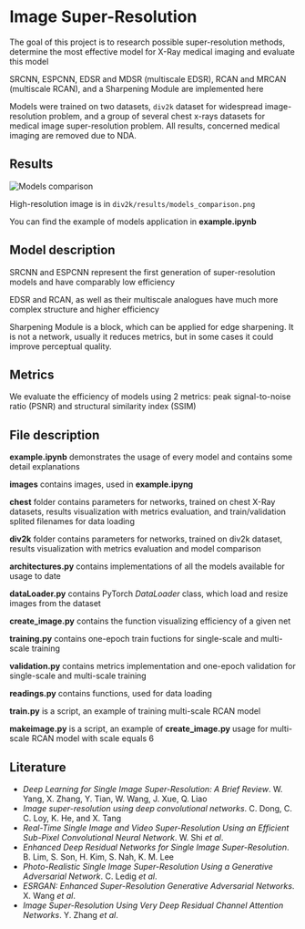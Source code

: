 # Image Super-Resolution
The goal of this project is to research possible super-resolution methods, determine the most effective model for X-Ray medical imaging and evaluate this model 

SRCNN, ESPCNN, EDSR and MDSR (multiscale EDSR), RCAN and MRCAN (multiscale RCAN), and a Sharpening Module are implemented here

Models were trained on two datasets, `div2k` dataset for widespread image-resolution problem, and a group of several chest x-rays datasets for medical image super-resolution problem. All results, concerned medical imaging are removed due to NDA.

## Results
![Models comparison](div2k/results/models_comparison.png)  

High-resolution image is in `div2k/results/models_comparison.png`

You can find the example of models application in **example.ipynb**

## Model description
SRCNN and ESPCNN represent the first generation of super-resolution models and have comparably low efficiency

EDSR and RCAN, as well as their multiscale analogues have much more complex structure and higher efficiency

Sharpening Module is a block, which can be applied for edge sharpening. It is not a network, usually it reduces metrics, but in some cases it could improve perceptual quality.

## Metrics
We evaluate the efficiency of models using 2 metrics: peak signal-to-noise ratio (PSNR) and structural similarity index (SSIM)

## File description

**example.ipynb** demonstrates the usage of every model and contains some detail explanations

**images** contains images, used in **example.ipyng**

**chest** folder contains parameters for networks, trained on chest X-Ray datasets, results visualization with metrics evaluation, and train/validation splited filenames for data loading

**div2k** folder contains parameters for networks, trained on div2k dataset, results visualization with metrics evaluation and model comparison

**architectures.py** contains implementations of all the models available for usage to date

**dataLoader.py** contains PyTorch *DataLoader* class, which load and resize images from the dataset

**create_image.py** contains the function visualizing efficiency of a given net

**training.py** contains one-epoch train fuctions for single-scale and multi-scale training

**validation.py** contains metrics implementation and one-epoch validation for single-scale and multi-scale training

**readings.py** contains functions, used for data loading

**train.py** is a script, an example of training multi-scale RCAN model

**makeimage.py** is a script, an example of **create_image.py** usage for multi-scale RCAN model with scale equals 6

## Literature
- *Deep Learning for Single Image Super-Resolution: A Brief Review*. W. Yang, X. Zhang, Y. Tian, W. Wang, J. Xue, Q. Liao
- *Image super-resolution using deep convolutional networks*.
C. Dong, C. C. Loy, K. He, and X. Tang
- *Real-Time Single Image and Video Super-Resolution Using an Efficient Sub-Pixel Convolutional Neural Network*. W. Shi *et al*.
- *Enhanced Deep Residual Networks for Single Image Super-Resolution*. B. Lim, S. Son, H. Kim, S. Nah, K. M. Lee
- *Photo-Realistic Single Image Super-Resolution Using a Generative Adversarial Network*. C. Ledig *et al*.
- *ESRGAN: Enhanced Super-Resolution Generative Adversarial Networks*. X. Wang *et al*.
- *Image Super-Resolution Using Very Deep Residual Channel Attention Networks*. Y. Zhang *et al*.
